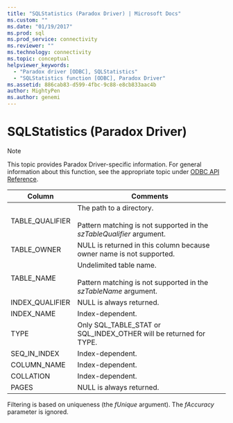 ```yaml
---
title: "SQLStatistics (Paradox Driver) | Microsoft Docs"
ms.custom: ""
ms.date: "01/19/2017"
ms.prod: sql
ms.prod_service: connectivity
ms.reviewer: ""
ms.technology: connectivity
ms.topic: conceptual
helpviewer_keywords: 
  - "Paradox driver [ODBC], SQLStatistics"
  - "SQLStatistics function [ODBC], Paradox Driver"
ms.assetid: 886cab83-d599-4fbc-9c88-e8cb833aac4b
author: MightyPen
ms.author: genemi
---
```

# SQLStatistics (Paradox Driver)
> [!NOTE]  
>  This topic provides Paradox Driver-specific information. For general information about this function, see the appropriate topic under [ODBC API Reference](../../odbc/reference/syntax/odbc-api-reference.md).  
  
|Column|Comments|  
|------------|--------------|  
|TABLE_QUALIFIER|The path to a directory.<br /><br /> Pattern matching is not supported in the *szTableQualifier* argument.|  
|TABLE_OWNER|NULL is returned in this column because owner name is not supported.|  
|TABLE_NAME|Undelimited table name.<br /><br /> Pattern matching is not supported in the *szTableName* argument.|  
|INDEX_QUALIFIER|NULL is always returned.|  
|INDEX_NAME|Index-dependent.|  
|TYPE|Only SQL_TABLE_STAT or SQL_INDEX_OTHER will be returned for TYPE.|  
|SEQ_IN_INDEX|Index-dependent.|  
|COLUMN_NAME|Index-dependent.|  
|COLLATION|Index-dependent.|  
|PAGES|NULL is always returned.|  
  
 Filtering is based on uniqueness (the *fUnique* argument). The *fAccuracy* parameter is ignored.
